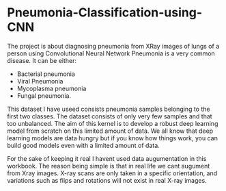 # Pneumonia-Classification-using-CNN
The project is about diagnosing pneumonia from XRay images of lungs of a person using Convolutional Neural Network 
Pneumonia is a very common disease. It can be either: 
* Bacterial pneumonia 
* Viral Pneumonia 
* Mycoplasma pneumonia 
* Fungal pneumonia. 

This dataset I have useed consists pneumonia samples belonging to the first two classes. 
The dataset consists of only very few samples and that too unbalanced. The aim of this kernel is to develop a robust deep learning model from scratch on this limited amount of data. We all know that deep learning models are data hungry but if you know how things work, you can build good models even with a limited amount of data.

For the sake of keeping it real I havent used data augumentation in this workbook. The reason being simple is that in real life we cant augument from Xray images. X-ray scans are only taken in a specific orientation, and variations such as flips and rotations will not exist in real X-ray images.
